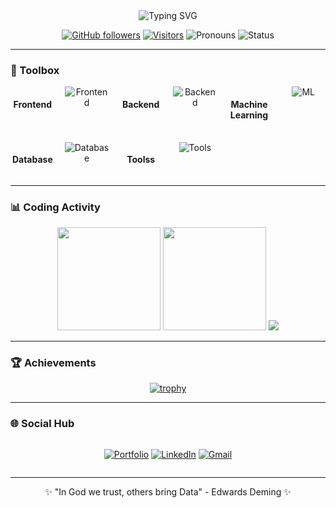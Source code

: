 <div align="center">
  
<!-- Animated typing text -->
<img src="https://readme-typing-svg.demolab.com?font=Fira+Code&weight=600&size=30&duration=3000&pause=1000&color=FF69B4&center=true&vCenter=true&width=600&height=80&lines=Hi+there+%F0%9F%91%8B%2C+I'm+Kaybhee;Backend+developer(new+role)+%F0%9F%92%BB; ML+Engineer+%F0%9F%92%BB;A+Tech+Enthusiast+At+Heart+%F0%9F%A4%97;From+Nigeria,+NG" alt="Typing SVG" />

<!-- Profile Metrics -->
[![GitHub followers](https://img.shields.io/github/followers/Kaybhee?logo=github&style=flat-square&color=FF69B4&labelColor=0D1117)](https://github.com/Kaybhee)
[![Visitors](https://komarev.com/ghpvc/?username=Kaybhee&color=FF69B4&style=flat-square)](https://github.com/Kaybhee)
![Pronouns](https://img.shields.io/badge/Pronouns-He/Him-FF69B4?style=flat-square)
![Status](https://img.shields.io/badge/Status-Coding%20%F0%9F%92%BB-FF69B4?style=flat-square)

</div>

---

### 🧰 Toolbox

<div align="center" style="display: grid; grid-template-columns: repeat(6, 1fr); gap: 1rem; justify-items: center;">

#### **Frontend**
<img src="https://skillicons.dev/icons?i=html,css,javascript,markdown" alt="Frontend" title="Frontend" />

#### **Backend**
<img src="https://skillicons.dev/icons?i=nodejs,expressjs " alt="Backend" title="Backend" />

#### **Machine Learning**
<img src = "https://skillicons.dev/icons?i=python,sklearn,tensorflow" alt= "ML" title = "Machine Learning"/>

#### **Database**
<img src="https://skillicons.dev/icons?i=postgres,firebase,mongodb" alt="Database" title="Database" />

#### **Toolss**
<img src="https://skillicons.dev/icons?i=git,github,anaconda,postman,vscode,arduino,azure" alt="Tools" title="Tools" />

</div>

---

### 📊 Coding Activity

<div align="center">

<!-- GitHub Stats -->
<img height="165em" src="https://github-readme-stats.vercel.app/api?username=Kaybhee&show_icons=true&theme=radical&hide_border=true&bg_color=0D1117&include_all_commits=true"/>
<img height="165em" src="https://github-readme-stats.vercel.app/api/top-langs/?username=Kaybhee&layout=compact&theme=radical&hide_border=true&bg_color=0D1117"/>
  
<!-- Streak Stats -->
<img src="https://streak-stats.demolab.com?user=Kaybhee&theme=radical&hide_border=true&background=0D1117"/>

</div>

---

### 🏆 Achievements

<div align="center">

[![trophy](https://github-profile-trophy.vercel.app/?username=Kaybhee&theme=radical&row=2&column=4&margin-w=15&margin-h=15)](https://github.com/ryo-ma/github-profile-trophy)

</div>

---

### 🌐 Social Hub

<div align="center" style="display: flex; gap: 1rem; justify-content: center; flex-wrap: wrap;">

[![Portfolio](https://img.shields.io/badge/Portfolio-FF69B4?style=for-the-badge&logo=google-chrome&logoColor=white)](https://kaybhee.github.io/AbdulKabir.github.io/)
[![LinkedIn](https://img.shields.io/badge/LinkedIn-0077B5?style=for-the-badge&logo=linkedin&logoColor=white)](https://linkedin.com/in/kaybee7)
[![Gmail](https://img.shields.io/badge/Gmail-D14836?style=for-the-badge&logo=gmail&logoColor=white)](mailto:abdulkabirbadru@gmail.com)

</div>

---

<div align="center">
  
✨ "In God we trust, others bring Data" - Edwards Deming ✨

</div>
